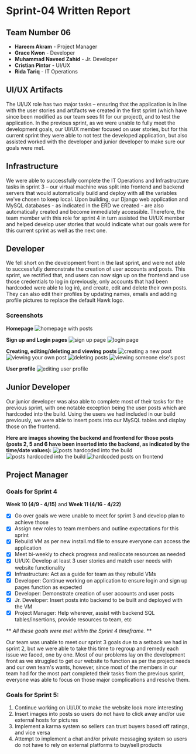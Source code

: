 # Sprint-04 Written Report

## Team Number 06

* **Hareem Akram** - Project Manager
* **Grace Kwon** - Developer
* **Muhammad Naveed Zahid** - Jr. Developer
* **Cristian Pintor** - UI/UX
* **Rida Tariq** - IT Operations

## UI/UX Artifacts

The UI/UX role has two major tasks – ensuring that the application is in line with the user stories and artifacts we created in the first sprint (which have since been modified as our team sees fit for our project), and to test the application. In the previous sprint, as we were unable to fully meet the development goals, our UI/UX member focused on user stories, but for this current sprint they were able to not test the developed application, but also assisted worked with the developer and junior developer to make sure our goals were met.

## Infrastructure

We were able to successfully complete the IT Operations and Infrastructure tasks in sprint 3 – our virtual machine was split into frontend and backend servers that would automatically build and deploy with all the variables we've chosen to keep local. Upon building, our Django web application and MySQL databases - as indicated in the ERD we created - are also automatically created and become immediately accessible. Therefore, the team member with this role for sprint 4 in turn assisted the UI/UX member and helped develop user stories that would indicate what our goals were for this current sprint as well as the next one.

## Developer

We fell short on the development front in the last sprint, and were not able to successfully demonstrate the creation of user accounts and posts. This sprint, we rectified that, and users can now sign up on the frontend and use those credentials to log in (previously, only accounts that had been hardcoded were able to log in), and create, edit and delete their own posts. They can also edit their profiles by updating names, emails and adding profile pictures to replace the default Hawk logo.

### Screenshots

**Homepage**
![homepage with posts](../diagrams/homepage.png 'homepage with posts')

**Sign up and Login pages**
![sign up page](../diagrams/sign_up.png 'sign up page')
![login page](../diagrams/login.png 'login page')

**Creating, editing/deleting and viewing posts**
![creating a new post](../diagrams/new_post.png 'creating a new post')
![viewing your own post](../diagrams/single_post_author.png 'viewing your own post')
![deleting posts](../diagrams/Delete_Post.png 'deleting posts')
![viewing someone else's post](../diagrams/single_post_view.png)

**User profile**
![editing user profile](../diagrams/user_profile.png 'editing user profile')


## Junior Developer

Our junior developer was also able to complete most of their tasks for the previous sprint, with one notable exception being the user posts which are hardcoded into the build. Using the users we had included in our build previously, we were able to insert posts into our MySQL tables and display those on the frontend.

**Here are images showing the backend and frontend for those posts (posts 2, 5 and 6 have been inserted into the backend, as indicated by the time/date values):**
![posts hardcoded into the build](../diagrams/sql_insert.png 'posts hardcoded into the build - command')
![posts hardcoded into the build](../diagrams/hardcoded_posts_sql.png 'posts hardcoded into the build - table')
![hardcoded posts on frontend](../diagrams/hardcoded_posts_frontend.png 'hardcoded posts on frontend')

## Project Manager

### Goals for Sprint 4
**Week 10 (4/9 - 4/15)** and **Week 11 (4/16 - 4/22)**
- [x] Go over goals we were unable to meet for sprint 3 and develop plan to achieve those
- [x] Assign new roles to team members and outline expectations for this sprint
- [x] Rebuild VM as per new install.md file to ensure everyone can access the application
- [x] Meet bi-weekly to check progress and reallocate resources as needed
- [x] UI/UX: Develop at least 3 user stories and match user needs with website functionality
- [x] Infrastructure: Act as a guide for team as they rebuild VMs
- [x] Developer: Continue working on application to ensure login and sign up pages function as expected
- [x] Developer: Demonstrate creation of user accounts and user posts
- [x] Jr. Developer: Insert posts into backend to be built and deployed with the VM
- [x] Project Manager: Help wherever, assist with backend SQL tables/insertions, provide resources to team, etc

** *All these goals were met within the Sprint 4 timeframe.* **

Our team was unable to meet our sprint 3 goals due to a setback we had in sprint 2, but we were able to take this time to regroup and remedy each issue we faced, one by one. Most of our problems lay on the development front as we struggled to get our website to function as per the project needs and our own team's wants, however, since most of the members in our team had for the most part completed their tasks from the previous sprint, everyone was able to focus on those major complications and resolve them.

### Goals for Sprint 5:
1. Continue working on UI/UX to make the website look more interesting
2. Insert images into posts so users do not have to click away and/or use external hosts for pictures
3. Implement a karma system so sellers can trust buyers based off ratings, and vice versa
4. Attempt to implement a chat and/or private messaging system so users do not have to rely on external platforms to buy/sell products